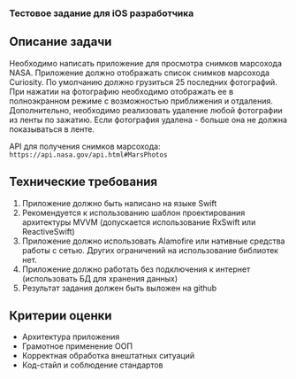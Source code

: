 ### Тестовое задание для iOS разработчика
## Описание задачи
Необходимо написать приложение для просмотра снимков марсохода NASA. Приложение должно отображать список снимков марсохода Curiosity. По умолчанию должно грузиться 25 последних фотографий. При нажатии на фотографию необходимо отображать ее в полноэкранном режиме с возможностью приближения и отдаления.
Дополнительно, необходимо реализовать удаление любой фотографии из ленты по зажатию. Если фотография удалена - больше она не должна показываться в ленте.

API для получения снимков марсохода:
```https://api.nasa.gov/api.html#MarsPhotos```

## Технические требования
1. Приложение должно быть написано на языке Swift
2. Рекомендуется к использованию шаблон проектирования архитектуры MVVM (допускается использование RxSwift или ReactiveSwift)
3. Приложение должно использовать Alamofire или нативные средства работы с сетью. Других ограничений на использование библиотек нет.
4. Приложение должно работать без подключения к интернет (использовать БД для хранения данных)
5. Результат задания должен быть выложен на github


## Критерии оценки
- Архитектура приложения
- Грамотное применение ООП
- Корректная обработка внештатных ситуаций
- Код-стайл и соблюдение стандартов

